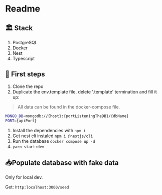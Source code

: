 # Readme

## 🏛️ Stack

1. PostgreSQL
2. Docker
3. Nest
4. Typescript

## 🐣 First steps

1. Clone the repo
2. Duplicate the env.template file, delete '.template' termination and fill it up:

> All data can be found in the docker-compose file.

   ````BASH
   MONGO_DB=mongodb://{host}:{portListeningTheDB}/{dbName}
   PORT={apiPort}
   ````

1. Install the dependencies with ``npm i``
2. Get nest cli instaled ``npm i @nestjs/cli``
3. Run the database ``docker compose up -d``
4. ``yarn start:dev``

## 📥Populate database with fake data

Only for local dev.

Get: `` http:localhost:3000/seed ``
